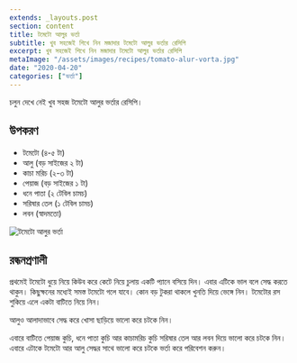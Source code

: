```yaml
---
extends: _layouts.post
section: content
title: টমেটো আলুর ভর্তা
subtitle: খুব সহজেই শিখে নিন মজাদার টমেটো আলুর ভর্তার রেসিপি
excerpt: খুব সহজেই শিখে নিন মজাদার টমেটো আলুর ভর্তার রেসিপি
metaImage: "/assets/images/recipes/tomato-alur-vorta.jpg"
date: "2020-04-20"
categories: ["ভর্তা"]
---
```


চলুন দেখে নেই খুব সহজ টমেটো আলুর ভর্তার রেসিপি।

## উপকরণ

- টমেটো (৪-৫ টা)
- আলু (বড় সাইজের ২ টা)
- কাচা মরিচ (২-৩ টা)
- পেয়াজ (বড় সাইজের ১ টা)
- ধনে পাতা (২ টেবিল চামচ)
- সরিষার তেল (১ টেবিল চামচ)
- লবন (স্বাদমতো)

![টমেটো আলুর ভর্তা](/assets/images/recipes/tomato-alur-vorta.jpg)

## রন্ধনপ্রণালী

প্রথমেই টমেটো ধুয়ে নিয়ে কিউব করে কেটে নিয়ে চুলায় একটি প্যানে বসিয়ে দিন। এবার এটিকে ভাল বলে সেদ্ধ করতে
থাকুন। কিছুক্ষনের মধ্যেই সমস্ত টমেটো গলে যাবে। কোন বড় টুকরা থাকলে খুনতি দিয়ে ভেঙ্গে নিন। টমেটোর রস শুকিয়ে
এলে একটা বাটিতে নিয়ে নিন।

আলুও আলাদাভাবে সেদ্ধ করে খোসা ছাড়িয়ে ভালো করে চটকে নিন।

এবারে বাটিতে পেয়াজ কুচি, ধনে পাতা কুচি আর কাচামরিচ কুচি সরিষার তেল আর লবন দিয়ে ভালো করে চটকে নিন।
এবারে এটাকে টমেটো আর আলু সেদ্ধর সাথে ভালো করে চটকে ভর্তা করে পরিবেশন করুন।
